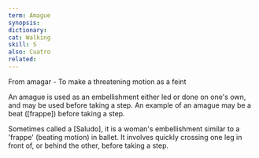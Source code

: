 ```yaml
---
term: Amague
synopsis:
dictionary:
cat: Walking
skill: S
also: Cuatro
related:
---
```

From amagar - To make a threatening motion as a feint

An amague is used as an embellishment either led or done on
one's own, and may be used before taking a step.
An example of an amague may be a beat ([frappe]) before
taking a step.

Sometimes called a [Saludo], it is a woman's embellishment
similar to a 'frappe' (beating motion) in ballet.
It involves quickly crossing one leg in front of, or
behind the other, before taking a step.